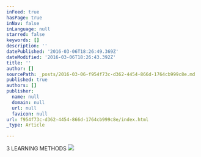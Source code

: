```yaml
---
inFeed: true
hasPage: true
inNav: false
inLanguage: null
starred: false
keywords: []
description: ''
datePublished: '2016-03-06T18:26:49.369Z'
dateModified: '2016-03-06T18:26:43.392Z'
title: ''
author: []
sourcePath: _posts/2016-03-06-f954f73c-d362-4454-866d-1764cb999c8e.md
published: true
authors: []
publisher:
  name: null
  domain: null
  url: null
  favicon: null
url: f954f73c-d362-4454-866d-1764cb999c8e/index.html
_type: Article

---
```

3 LEARNING METHODS
![](https://the-grid-user-content.s3-us-west-2.amazonaws.com/0108d5f0-e394-45ba-9d70-7046208c807a.jpg)
